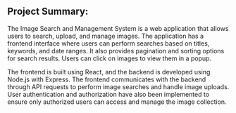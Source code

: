 ## Project Summary:

The Image Search and Management System is a web application that allows users to search, upload, and manage images. The application has a frontend interface where users can perform searches based on titles, keywords, and date ranges. It also provides pagination and sorting options for search results. Users can click on images to view them in a popup.

The frontend is built using React, and the backend is developed using Node.js with Express. The frontend communicates with the backend through API requests to perform image searches and handle image uploads. User authentication and authorization have also been implemented to ensure only authorized users can access and manage the image collection.